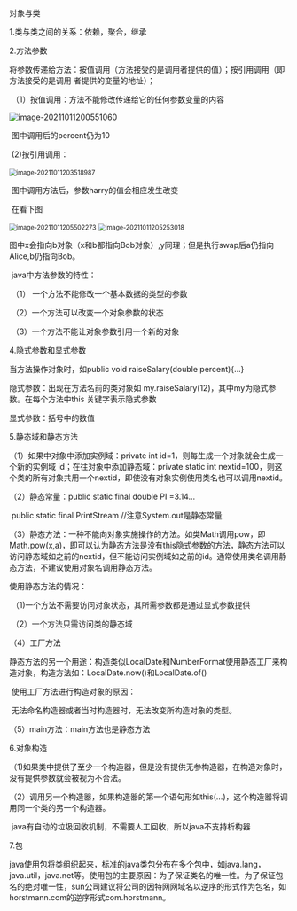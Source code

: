 对象与类

1.类与类之间的关系：依赖，聚合，继承



2.方法参数

   将参数传递给方法：按值调用（方法接受的是调用者提供的值）；按引用调用（即方法接受的是调用   者提供的变量的地址）；

​    （1）按值调用：方法不能修改传递给它的任何参数变量的内容   

![image-20211011200551060](C:\Users\a8613\AppData\Roaming\Typora\typora-user-images\image-20211011200551060.png)

​          图中调用后的percent仍为10

​    (2)按引用调用：

​        <img src="C:\Users\a8613\AppData\Roaming\Typora\typora-user-images\image-20211011203518987.png" alt="image-20211011203518987" style="zoom:80%;" />

​        图中调用方法后，参数harry的值会相应发生改变

​        在看下图

<img src="C:\Users\a8613\AppData\Roaming\Typora\typora-user-images\image-20211011205502273.png" alt="image-20211011205502273" style="zoom:80%;" />

<img src="C:\Users\a8613\AppData\Roaming\Typora\typora-user-images\image-20211011205253018.png" alt="image-20211011205253018" style="zoom:80%;" />

​        图中x会指向b对象（x和b都指向Bob对象）,y同理；但是执行swap后a仍指向Alice,b仍指向Bob。

​       java中方法参数的特性：

​      （1） 一个方法不能修改一个基本数据的类型的参数

​      （2）一个方法可以改变一个对象参数的状态

​      （3）一个方法不能让对象参数引用一个新的对象



4.隐式参数和显式参数

   当方法操作对象时，如public void raiseSalary(double percent){...}

   隐式参数：出现在方法名前的类对象如 my.raiseSalary(12)，其中my为隐式参数。在每个方法中this  关键字表示隐式参数

   显式参数：括号中的数值



5.静态域和静态方法

  （1）如果中对象中添加实例域：private int id=1，则每生成一个对象就会生成一个新的实例域 id；在往对象中添加静态域：private static int nextid=100，则这个类的所有对象共用一个nextid，即使没有对象实例使用类名也可以调用nextid。

 （2）静态常量：public static final double PI =3.14...

​                              public static final PrintStream //注意System.out是静态常量

 （3）静态方法：一种不能向对象实施操作的方法。如类Math调用pow，即Math.pow(x,a)，即可以认为静态方法是没有this隐式参数的方法，静态方法可以访问静态域如之前的nextid，但不能访问实例域如之前的id。通常使用类名调用静态方法，不建议使用对象名调用静态方法。

   使用静态方法的情况：

​    （1)一个方法不需要访问对象状态，其所需参数都是通过显式参数提供

​    （2）一个方法只需访问类的静态域

 （4）工厂方法

​     静态方法的另一个用途：构造类似LocalDate和NumberFormat使用静态工厂来构造对象，构造方法如：LocalDate.now()和LocalDate.of()

​    使用工厂方法进行构造对象的原因：

​    无法命名构造器或者当时构造器时，无法改变所构造对象的类型。

 （5）main方法：main方法也是静态方法



6.对象构造

   （1)如果类中提供了至少一个构造器，但是没有提供无参构造器，在构造对象时，没有提供参数就会被视为不合法。

​    （2）调用另一个构造器，如果构造器的第一个语句形如this(...)，这个构造器将调用同一个类的另一个构造器。

​    java有自动的垃圾回收机制，不需要人工回收，所以java不支持析构器





7.包

  java使用包将类组织起来，标准的java类包分布在多个包中，如java.lang，java.util，java.net等。使用包的主要原因：为了保证类名的唯一性。为了保证包名的绝对唯一性，sun公司建议将公司的因特网网域名以逆序的形式作为包名，如horstmann.com的逆序形式com.horstmann。

